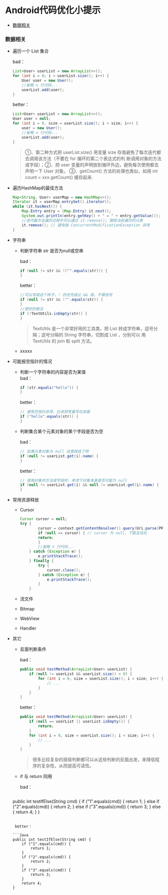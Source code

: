 # Android代码优化小提示


- [数据相关](#数据相关)


### 数据相关
* 遍历一个 List 集合

	bad：

	```Java
	List<User> userList = new ArrayList<>();
	for (int i = 0; i < userList.size(); i++) {
    	User user = new User();
   	 	//省略 n 行代码...
    	userList.add(user);
	}
	```

	better：

	```Java
	List<User> userList = new ArrayList<>();
	User user = null;
	for (int i = 0, size = userList.size(); i < size; i++) {
    	user = new User();
    	//省略 n 行代码...
    	userList.add(user);
	}
	```

	> ①、第二种方式把 userList.size() 用变量 size 存值避免了每次迭代都去调用该方法（不要在 for 循环的第二个表达式的判		断调用对象的方法或字段）；②、把 user 变量的声明放到循环外边，避免每次使用都去声明一下 User 对象。
  	③、getCount() 方法的处理也类似，如用 int count = xxx.getCount() 缓存起来.

* 遍历HashMap的最佳方法

	```Java
	Map<String, User> userMap = new HashMap<>();
	Iterator it = userMap.entrySet().iterator();
	while (it.hasNext()) {
    	Map.Entry entry = (Map.Entry) it.next();
    	System.out.println(entry.getKey() + " = " + entry.getValue());
    	//迭代器方法遍历过程中可以通过 it.remove(); 删除当前遍历的元素
   		it.remove(); // 避免抛 ConcurrentModificationException 异常
	}
	```

* 字符串
  * 判断字符串 str 是否为null或空串

 	bad：

	 ```Java
	 if (null != str && !("".equals(str))) {
 	 }
	 ```

 	better：

 	```Java
	//可以写成这个样子，! 的优先级比 && 高，不需括号
 	if (null != str && !"".equals(str)) {
 	}
 	//更好的做法
 	if (!TextUtils.isEmpty(str)) {
 	}
 	```

 	> TextUtils 是一个非常好用的工具类，把 List 转成字符串，逗号分隔；逗号分隔的 String 字符串，切割成 List ，分别可以		用 TextUtils 的 join 和 split 方法。
   
   * xxxxx

* 可能报空指针的情况<br>
  * 判断一个字符串的内容是否为某值<br>
  	bad：

 	```Java
  	if (str.equals("hello")) {
  	}
 	```

  	better：

  	```Java
  	// 避免空指针异常，应该把常量写在前面
  	if ("hello".equals(str)) {
  	}
  	```

  * 判断集合某个元素对象的某个字段是否为空

 	bad：
 	
	```Java
 	// 如果元素对象为 null 这里就挂了吧
 	if (null != userList.get(i).name) {
 	}
 	```

 	better：

	```Java
 	// 使用对象的方法或字段时，考虑下对象本身是否可能为 null
 	if (null != userList.get(i) && null != userList.get(i).name) {
 	}
 	```

* 常用资源释放<br>
  * Cursor

 	```Java
 	Cursor cursor = null;
 	try {
        	cursor = context.getContentResolver().query(Uri.parse(PROVIDER_SETTINGFILE), null, null, null, null);
        	if (null == cursor) { // cursor 为 null，下面没法玩
           	return;
        	}
        	//省略 n 行代码...
    	} catch (Exception e) {
        	e.printStackTrace();
    	} finally {
        	try {
           		cursor.close();
        	} catch (Exception e) {
           		e.printStackTrace();
        	}
    	}
 	```

   * 流文件

   * Bitmap

   * WebView

   * Handler

* 其它
  * 反面判断条件

    bad：

    ```Java
    public void testMethod(ArrayList<User> userList) {
    	if (null != userList && userList.size() > 0) {
			for (int i = 0, size = userList.size(); i < size; i++) {
				// ...
			}
		}
	}
    ```

    better：

    ```Java
    public void testMethod(ArrayList<User> userList) {
		if (null == userList || userList.isEmpty()) {
			return;
		}
		for (int i = 0, size = userList.size(); i < size; i++) {
			// ...
		}
	}
    ```

    > 很多比较复杂的层级判断都可以从这些判断的反面出发，来降低程序的复杂性，从而提高可读性。

   * if 与 return 同用

     bad：

     ```Java
    public int testIfElse(String cmd) {
    	if ("1".equals(cmd)) {
			return 1;
		} else if ("2".equals(cmd)) {
			return 2;
		} else if ("3".equals(cmd)) {
			return 3;
		} else {
			return 4;
		}
	}
    ```

     better：

    ```Java
    public int testIfElse(String cmd) {
    	if ("1".equals(cmd)) {
			return 1;
		}
		if ("2".equals(cmd)) {
			return 2;
		}
		if ("3".equals(cmd)) {
			return 3;
		}
		return 4;
	}
    ```






